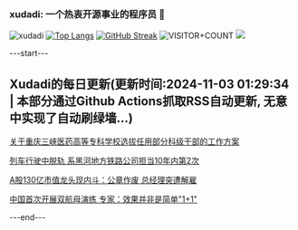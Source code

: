 ### xudadi: 一个热衷开源事业的程序员 👋

![xudadi](https://github-readme-stats-git-masterorgs-github-readme-stats-team.vercel.app/api?username=xudadi)
[![Top Langs](https://github-readme-stats.vercel.app/api/top-langs/?username=xudadi)](https://github.com/anuraghazra/github-readme-stats)
[![GitHub Streak](https://streak-stats.demolab.com?user=xudadi&locale=zh_Hans)](https://git.io/streak-stats)
![VISITOR+COUNT](https://komarev.com/ghpvc/?username=xudadi&label=VISITOR+COUNT)
![](https://raw.githubusercontent.com/xudadi/xudadi/main/assets/github-contribution-grid-snake.svg)


---start---

## Xudadi的每日更新(更新时间:2024-11-03 01:29:34 | 本部分通过Github Actions抓取RSS自动更新, 无意中实现了自动刷绿墙...)

[关于重庆三峡医药高等专科学校选拔任用部分科级干部的工作方案](https://www.gongkaoleida.com/article/2179815)

[列车行驶中脱轨 系黑河地方铁路公司担当10年内第2次](https://m.163.com/news/article/JG06D9MQ05199NHJ.html)

[A股130亿市值龙头现内斗：公章作废 总经理突遭解雇](https://m.163.com/news/article/JG08OE4C0512B07B.html)

[中国首次开展双航母演练 专家：效果并非是简单"1+1"](https://m.163.com/news/article/JFTTTVVE0514R9P4.html)

---end---
